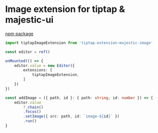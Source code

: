 # Image extension for tiptap & majestic-ui

[npm package](https://www.npmjs.com/package/tiptap-extension-majestic-image)

```ts
import tiptapImageExtension from 'tiptap-extension-majestic-image'

const editor = ref()

onMounted(() => {
	editor.value = new Editor({
		extensions: [
            tiptapImageExtension,
		]
	})	
})

const addImage = ({ path, id }: { path: string; id: number }) => {
	editor.value
		?.chain()
		.focus()
		.setImage({ src: path, id: `image-${id}` })
		.run()
}
```
